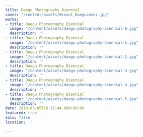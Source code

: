 ```yaml
---
title: Daegu Photography Biennial
cover: "/content/assets/Winant_Daegucover.jpg"
works:
- title: Daegu Photography Biennial
  image: "/content/assets/daegu-photography-biennial-0.jpg"
  description: ''
- title: Daegu Photography Biennial
  image: "/content/assets/daegu-photography-biennial-1.jpg"
  description: ''
- title: Daegu Photography Biennial
  image: "/content/assets/daegu-photography-biennial-2.jpg"
  description: ''
- title: Daegu Photography Biennial
  image: "/content/assets/daegu-photography-biennial-3.jpg"
  description: ''
- title: Daegu Photography Biennial
  image: "/content/assets/daegu-photography-biennial-4.jpg"
  description: ''
- title: Daegu Photography Biennial
  image: "/content/assets/daegu-photography-biennial-5.jpg"
  description: ''
date: 2019-03-05T16:12:44.000+00:00
featured: true
solo: false
location: ''

---
```

